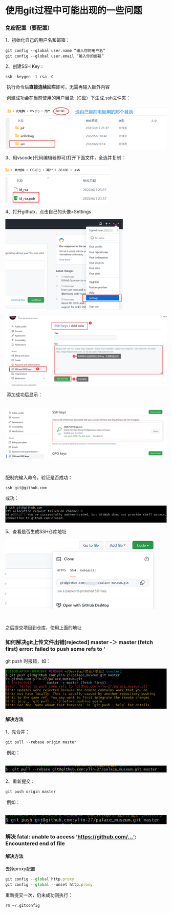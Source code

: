 # 使用git过程中可能出现的一些问题



### 免密配置（要配置）

1、初始化自己的用户名和邮箱：

```
git config --global user.name “输入你的用户名”
git config --global user.email “输入你的邮箱”
```



2、创建SSH Key：

```
ssh -keygen -t rsa -C
```

​     执行命令后**直接连续回车**即可，无需再输入额外内容

​     创建成功会在当前使用的用户目录（C盘）下生成.ssh文件夹：

​     <img src="https://github.com/ylin-27/palace-museum/blob/master/problems/image-20220602100430637.png" alt="image-20220602100430637" style="zoom:67%;" />  



3、用vscode(代码编辑器即可)打开下面文件，全选并复制：

​      <img src="https://github.com/ylin-27/palace-museum/blob/master/problems/image-20220602100701120.png" alt="image-20220602100701120" style="zoom: 67%;" />  



4、打开github，点击自己的头像>Settings

​      <img src="https://github.com/ylin-27/palace-museum/blob/master/problems/image-20220602102927850.png" alt="image-20220602102927850" style="zoom:67%;" />       



![image-20220602101421123](https://github.com/ylin-27/palace-museum/blob/master/problems/image-20220602101421123.png)



​    添加成功后显示：

​       ![image-20220602101926925](https://github.com/ylin-27/palace-museum/blob/master/problems/image-20220602101926925.png)  

​	

   配制完输入命令，验证是否成功：

```
ssh git@github.com
```

   成功：

 <img src="https://github.com/ylin-27/palace-museum/blob/master/problems/image-20220602103613492.png" alt="image-20220602103613492" style="zoom:67%;" /> 



5、查看是否生成SSH仓库地址

​      <img src="https://github.com/ylin-27/palace-museum/blob/master/problems/image-20220602103044617.png" alt="image-20220602103044617" style="zoom: 67%;" />  

​     

之后提交项目到仓库，使用上面的地址

 



### 如何解决git上传文件出错[rejected] master -＞ master (fetch first) error: failed to push some refs to ‘

git push 时报错，如：

![image-20220602093640683](https://github.com/ylin-27/palace-museum/blob/master/problems/image-20220602093640683.png) 

#### **解决方法**

1、先合并：

```javascript
git pull --rebase origin master
```

​      例如：

​      ![image-20220602093901679](https://github.com/ylin-27/palace-museum/blob/master/problems/image-20220602093901679.png)  

 

2、重新提交：

```javascript
git push origin master
```

​      例如：

​      ![image-20220602094305581](https://github.com/ylin-27/palace-museum/blob/master/problems/image-20220602094305581.png)  





### 解决 fatal: unable to access ‘https://github.com/...‘: Encountered end of file

#### 解决方法

去掉proxy配置

```javascript
git config --global http.proxy
git config --global --unset http.proxy
```

重新提交一次，仍未成功则执行：

```
rm ~/.gitconfig
```

